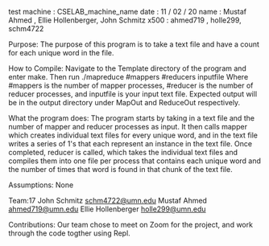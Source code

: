 test machine : CSELAB_machine_name
date : 11 / 02 / 20
name : Mustaf Ahmed , Ellie Hollenberger, John Schmitz
x500 : ahmed719 , holle299, schm4722

Purpose:
The purpose of this program is to take a text file and have a count for each unique word in the file.

How to Compile:
Navigate to the Template directory of the program and enter make. Then run
./mapreduce #mappers #reducers inputfile
Where #mappers is the number of mapper processes, #reducer is the number of reducer processes, and inputfile is your input text file. Expected output will be in the output directory under MapOut and ReduceOut respectively.

What the program does:
The program starts by taking in a text file and the number of mapper and reducer processes as input. It then calls mapper which creates individual text files for every unique word, and in the text file writes a series of 1's that each represent an instance in the text file. Once completed, reducer is called, which takes the individual text files and compiles them into one file per process that contains each unique word and the number of times that word is found in that chunk of the text file.

Assumptions: None

Team:17
John Schmitz schm4722@umn.edu
Mustaf Ahmed ahmed719@umn.edu
Ellie Hollenberger holle299@umn.edu

Contributions:
Our team chose to meet on Zoom for the project, and work through the code togther using Repl.